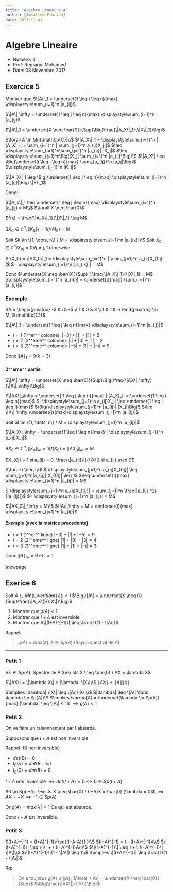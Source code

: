 ```yaml
---
title: "Algebre Lineaire 4"
author: [Amsallem Florian]
date: 2017-11-03
...
```


# Algebre Lineaire

* Numero: 4
* Prof: Regragui Mohamed
* Date: 03 Novembre 2017

## Exercice 5

Montrer que $\|A\|_1 = \underset{1 \leq j \leq n}{max} \displaystyle\sum_{i=1}^n |a_{ij}$

$\|A\|_\infty = \underset{1 \leq j \leq n}{max} \displaystyle\sum_{i=1}^n |a_{ij}$

$\|A\|_1 = \underset{X \neq \bar{0}}{Sup}\Big(\frac{\|A_X\|_1}{\|X\|_1}\Big)$

$\forall A \in Mn(\mathbb{C})\\$
$\|A_X\|_1 = \displaystyle\sum_{i=1}^n |(A_X)_i| = \sum_{i=1}^n | \sum_{j=1}^n a_{ij}X_j |$
$\leq \displaystyle\sum_{i=1}^n\sum_{j=1}^n |a_{ij}| |X_j|$
$\leq \displaystyle\sum_{j=1}^n\Big(|X_j| \sum_{i=1}^n |a_{ij}\Big)\\$
$\|A_X\| \leq \Big(\underset{i \leq j \leq n}{max} \sum_{a_{ij}}^n |a_ij|\Big)$
$\displaystyle\sum_{j=1}^n |K_j|$

$\|A_X\|_1 \leq \Big(\underset{1 \leq j \leq n}{max} \displaystyle\sum_{i=1}^n |a_{ij}|\Big) \|X\|_1$

Donc:

$\|A_x\|_1 \leq \underset{1 \leq j \leq n}{max} \displaystyle\sum_{i=1}^n |a_{ij} = M\\$
$\forall X \neq \bar{0}$

$f(x) = \frac{\|A_X\|_1}{\|X\|_1} \leq M$

$\exists X_0 \in \mathbb{C}^n, \|K_0\|_1 = 1 / f(M_0) = M$


Soit $k \in \{1, \dots, n\} / M = \displaystyle\sum_{i=1}^n |a_{ik}|\\$
Soit $X_0 \in \mathbb{C}^n / X_{0j} = 0 \forall j \neq j, 1$ otherwise

$f(X_0) = \|AX_0\|_1 = \displaystyle\sum_{i=1}^n | \sum_{j=1}^n a_{ij}X_{0j} |$
$= \displaystyle\sum_{i=1}^n | a_{ik} | = M$

Donc $\underset{X \neq \bar{0}}{Sup} ( \frac{\|A_X\|_1}{\|X\|_1} = M$
$\displaystyle\sum_{i=1}^n |a_{ik}| = \underset{j}{max} \sum_{i=1}^n |a_{ij}|$

### Exemple

$A =
  \begin{pmatrix}
   -3 & i & -5 \\
   1 & 0 & 3 \\
   1 & 1 & -i
  \end{pmatrix} \in M_3(\mathbb{C})$

$\|A\|_1 = \underset{1 \leq j \leq n}{max} \displaystyle\sum_{i=1}^n |a_{ij}|$

* $j=1$ (1^^er^^ colonne): $|-3| + |1| + |1| = 5$
* $j=2$ (2^^eme^^ colonne): $|i| + |0| + |1| = 2$
* $j=3$ (3^^eme^^ colonne): $|-5| + |3| + |-i| = 9$

Donc $\|A\|_1 = 9 (k = 3)$

#### 2^^eme^^ partie

$\|A\|_\infty = \underset{X \neq \bar{0}}{Sup}\Big(\frac{\|AX\|_\infty}{\|X\|_\infty}\Big)$

$\|AX\|_\infty = \underset{ 1 \leq j \leq n}{max} | (A_X)_i| = \underset{1 \leq i \leq n}{max}$
$| \displaystyle\sum_{j=1}^n a_{ij}X_j| \leq \underset{1 \leq i \leq j}{max}$
$\Big(\displaystyle\sum_{j=1}^n |a_{ij}| |X_j|\Big)$
$\leq \|X\|_\infty \underset{i}{max}\displaystyle\sum_{j=1}^n |a_{ij}|$

Soit $l \in \{1, \dots, n\} / M = \displaystyle\sum_{j=1}^n |a_{lj}|$

$\|A_X\|_\infty = \underset{1 \leq i \leq n}{max} | \displaystyle\sum_{j=1}^n a_{ij}X_j|$

$\exists X_0 \in \mathbb{C}^n, \|X_0\|_\infty = 1 / f(X_0) = \|AX_0\|_\infty = M$

$X_{0j} = 1 si a_{ij} = 0, \frac{\|a_{lj}\|}{\|X\|} si a_{ij} \neq 0$

$\forall i \neq l\\$
$|\displaystyle\sum_{j=1}^n a_{ij}X_{0j}| \leq \sum_{j=1}^n|a_{ij}||X_{0j}| \leq 1$
$\leq \underset{i}{max} \displaystyle\sum_{j=1}^n |a_{ij}| = M$

$|\displaystyle\sum_{j=1}^n a_{lj}X_{0j}| = \sum_{j=1}^n \frac{|a_{lj}|^2}{|a_{lj}|}$
$= \displaystyle\sum_{j=1}^n |a_{lj}| = M$

$\|AX_0\|_\infty = M\\$
$\|A\|_\infty = M = \underset{i}{max} \displaystyle\sum_{j=1}^n |a_{ij}|$

#### Exemple (avec la matrice precedente)

* $i = 1$ (1^^er^^ ligne) $|-3| + |i| + |-5| = 9$
* $i = 2$ (2^^eme^^ ligne) $|1| + |0| + |3| = 4$
* $i = 3$ (3^^eme^^ ligne) $|1| + |1| + |-i| = 3$

Donc $\|A\|_\infty = 9$ et $l=1$

\newpage

## Exerice 6

Soit $A \in Mn(\mathbb{C}) verifiant \|A\| < 1$
$\Big(\|A\| = \underset{X \neq 0}{Sup}\frac{\|A_X\|}{\|X\|}\Big)$

1. Montrer que $\varrho(A) < 1$
1. Mpntrer que $I + A$ est inversible
1. Montrer que $\|(I+A)^{-1}\| \leq \frac{1}{1 - \|A\|}$

Rappel:

> $\varrho(A) = max(\lambda), \lambda \in Sp(A)$ (Rayon spectral de A)

-----------

### Petit 1

$\forall \lambda \in Sp(A)$: Spectre de A $\exists X \neq \bar{0} / AX = \lambda X$

$\|AX\| = \|\lambda X\| = |\lambda| \|X\|\\$
$\|AX\| \leq \|A\|\|X\|$

$\implies |\lambda| \|X\| \leq \|A\|\|X\|\\$
$|\lambda| \leq \|A\| \forall \lambda \in Sp(A)\\$
$\implies \varrho(A) = \underset{\lambda \in Sp(A)}{max} |\lambda| \leq \|A\| < 1$
$\implies \varrho(A) < 1$

### Petit 2

On va faire un raisonnement par l'absurde.

Supposons que $I + A$ est non inversible.

Rappel: (B non inversible)

* $det(B) = 0$
* $I_B(\lambda) = det(B - \lambda I)$
* $I_B(0) = det(B) = 0$

$I+A$ non inversible $\iff det(I+A) = 0 \iff 0 \in Sp(I+A)$

$0 \in Sp(I+A): \exists X \neq \bar{0} / (I+A)X = \bar{0} (\lambda = 0)$
$\implies AX = -X \implies -1 \in Sp(A)$

Or $\varrho(A) = max |\lambda| < 1$ Ce qui est absurde.

Donc $I+A$ est inversible.

### Petit 3

$(I+A)^{-1} = (I+A)^{-1}\frac{(I+A-A)}{I}\\$
$(I+A)^{-1} = I - (I+A)^{-1}A\\$
$\|(I+A)^{-1}\| \leq \|I\| + \|(I+A)^{-1}A\|\\$
$\|(I+A)^{-1}\| \leq 1 + \|(I+A)^{-1}\| \|A\|\\$
$\|(I+A)^{-1}\|(1 - \|A\|) \leq 1\\$
$\implies \|(I+A)^{-1}\| \leq \frac{1}{1 - \|A\|}$

Rq:

> On a toujorus $\varrho(A) \leq \|A\|$, $\forall \|A\| = \underset{X \neq \bar{0}}{Sup}$
$\Big(\frac{\|AX\|}{\|X\|}\Big)$
